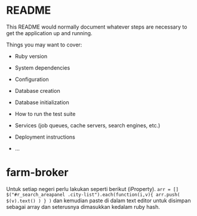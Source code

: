 # README

This README would normally document whatever steps are necessary to get the
application up and running.

Things you may want to cover:

* Ruby version

* System dependencies

* Configuration

* Database creation

* Database initialization

* How to run the test suite

* Services (job queues, cache servers, search engines, etc.)

* Deployment instructions

* ...
# farm-broker

Untuk setiap negeri perlu lakukan seperti berikut (iProperty). 
`
arr = []
$("#r_search_areapanel .city-list").each(function(i,v){ arr.push( $(v).text() ) } )
`
dan kemudian paste di dalam text editor untuk disimpan sebagai array dan seterusnya dimasukkan kedalam ruby hash.
